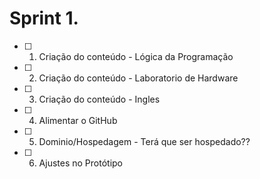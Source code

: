 # Sprint 1.

- [ ] 1. Criação do conteúdo - Lógica da Programação
- [ ] 2. Criação do conteúdo - Laboratorio de Hardware
- [ ] 3. Criação do conteúdo - Ingles
- [ ] 4. Alimentar o GitHub
- [ ] 5. Dominio/Hospedagem - Terá que ser hospedado??
- [ ] 6. Ajustes no Protótipo